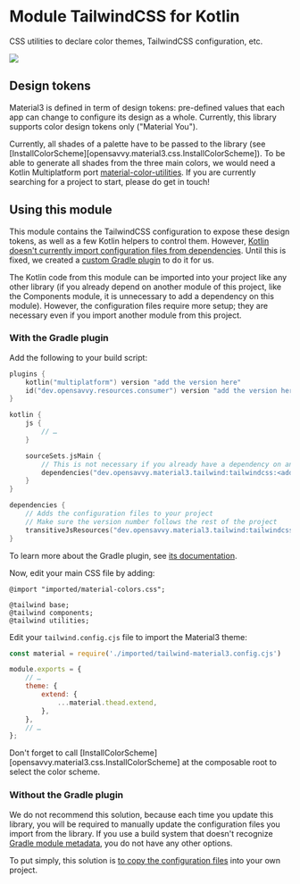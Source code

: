 # Module TailwindCSS for Kotlin

CSS utilities to declare color themes, TailwindCSS configuration, etc.

<a href="https://search.maven.org/search?q=dev.opensavvy.material3.tailwind.tailwindcss"><img src="https://img.shields.io/maven-central/v/dev.opensavvy.material3.tailwind/tailwindcss.svg?label=Maven%20Central"></a>

## Design tokens

Material3 is defined in term of design tokens: pre-defined values that each app can change to configure its design as a whole. Currently, this library supports color design tokens only ("Material You").

Currently, all shades of a palette have to be passed to the library (see [InstallColorScheme][opensavvy.material3.css.InstallColorScheme]).
To be able to generate all shades from the three main colors, we would need a Kotlin Multiplatform port [material-color-utilities](https://github.com/material-foundation/material-color-utilities). If you are currently searching for a project to start, please do get in touch!

## Using this module

This module contains the TailwindCSS configuration to expose these design tokens, as well as a few Kotlin helpers to control them.
However, [Kotlin doesn't currently import configuration files from dependencies](https://youtrack.jetbrains.com/issue/KT-38230).
Until this is fixed, we created a [custom Gradle plugin](https://gitlab.com/opensavvy/automation/kotlin-js-resources) to do it for us.

The Kotlin code from this module can be imported into your project like any other library (if you already depend on another module of this project, like the Components module, it is unnecessary to add a dependency on this module).
However, the configuration files require more setup; they are necessary even if you import another module from this project.

### With the Gradle plugin

Add the following to your build script:

```kotlin
plugins {
	kotlin("multiplatform") version "add the version here"
	id("dev.opensavvy.resources.consumer") version "add the version here"
}

kotlin {
	js {
		// …
	}

	sourceSets.jsMain {
		// This is not necessary if you already have a dependency on another module from this project
		dependencies("dev.opensavvy.material3.tailwind:tailwindcss:<add the version here>")
	}
}

dependencies {
	// Adds the configuration files to your project
	// Make sure the version number follows the rest of the project
	transitiveJsResources("dev.opensavvy.material3.tailwind:tailwindcss:<add the version here>")
}
```

To learn more about the Gradle plugin, see [its documentation](https://opensavvy.gitlab.io/automation/kotlin-js-resources/api-docs/).

Now, edit your main CSS file by adding:

```postcss
@import "imported/material-colors.css";

@tailwind base;
@tailwind components;
@tailwind utilities;
```

Edit your `tailwind.config.cjs` file to import the Material3 theme:

```js
const material = require('./imported/tailwind-material3.config.cjs')

module.exports = {
	// …
	theme: {
		extend: {
			...material.thead.extend,
		},
	},
	// …
};
```

Don't forget to call [InstallColorScheme][opensavvy.material3.css.InstallColorScheme] at the composable root to select the color scheme.

### Without the Gradle plugin

We do not recommend this solution, because each time you update this library, you will be required to manually update the configuration files you import from the library. If you use a build system that doesn't recognize [Gradle module metadata](https://docs.gradle.org/current/userguide/publishing_gradle_module_metadata.html), you do not have any other options.

To put simply, this solution is [to copy the configuration files](https://gitlab.com/opensavvy/ui/compose-material3-tailwind/-/tree/main/tailwindcss/src/jsMain/resources) into your own project.

